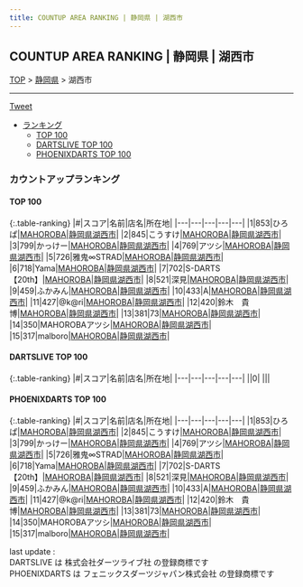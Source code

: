 ```yaml
---
title: COUNTUP AREA RANKING | 静岡県 | 湖西市
---
```

## COUNTUP AREA RANKING | 静岡県 | 湖西市

[TOP](/darts/rank/) > [静岡県](/darts/rank/静岡県/) > 湖西市

___

<a href="https://twitter.com/share?ref_src=twsrc%5Etfw" data-text="COUNTUP AREA RANKING | 静岡県湖西市" class="twitter-share-button" data-hashtags="DARTSLIVE,PHOENIXDARTS,darts,ダーツ" data-show-count="false">Tweet</a>

* [ランキング](#カウントアップランキング)
    * [TOP 100](#top-100)
    * [DARTSLIVE TOP 100](#dartslive-top-100)
    * [PHOENIXDARTS TOP 100](#phoenixdarts-top-100)

### カウントアップランキング

#### TOP 100



{:.table-ranking}
|#|スコア|名前|店名|所在地|
|---|---|---|---|---|
|1|853|<span class="rank-name-pd">ひろぱ</span>|<a href="https://vs.phoenixdarts.com/jp/shop/shopDetailInfo/s_85883?s_seq=85883">MAHOROBA</a>|<a href="/darts/rank/静岡県/湖西市">静岡県湖西市</a>|
|2|845|<span class="rank-name-pd">こうすけ</span>|<a href="https://vs.phoenixdarts.com/jp/shop/shopDetailInfo/s_85883?s_seq=85883">MAHOROBA</a>|<a href="/darts/rank/静岡県/湖西市">静岡県湖西市</a>|
|3|799|<span class="rank-name-pd">かっけー</span>|<a href="https://vs.phoenixdarts.com/jp/shop/shopDetailInfo/s_85883?s_seq=85883">MAHOROBA</a>|<a href="/darts/rank/静岡県/湖西市">静岡県湖西市</a>|
|4|769|<span class="rank-name-pd">アツシ</span>|<a href="https://vs.phoenixdarts.com/jp/shop/shopDetailInfo/s_85883?s_seq=85883">MAHOROBA</a>|<a href="/darts/rank/静岡県/湖西市">静岡県湖西市</a>|
|5|726|<span class="rank-name-pd">雅鬼∞STRAD</span>|<a href="https://vs.phoenixdarts.com/jp/shop/shopDetailInfo/s_85883?s_seq=85883">MAHOROBA</a>|<a href="/darts/rank/静岡県/湖西市">静岡県湖西市</a>|
|6|718|<span class="rank-name-pd">Yama</span>|<a href="https://vs.phoenixdarts.com/jp/shop/shopDetailInfo/s_85883?s_seq=85883">MAHOROBA</a>|<a href="/darts/rank/静岡県/湖西市">静岡県湖西市</a>|
|7|702|<span class="rank-name-pd">S-DARTS【20th】</span>|<a href="https://vs.phoenixdarts.com/jp/shop/shopDetailInfo/s_85883?s_seq=85883">MAHOROBA</a>|<a href="/darts/rank/静岡県/湖西市">静岡県湖西市</a>|
|8|521|<span class="rank-name-pd">深見</span>|<a href="https://vs.phoenixdarts.com/jp/shop/shopDetailInfo/s_85883?s_seq=85883">MAHOROBA</a>|<a href="/darts/rank/静岡県/湖西市">静岡県湖西市</a>|
|9|459|<span class="rank-name-pd">ふかみん</span>|<a href="https://vs.phoenixdarts.com/jp/shop/shopDetailInfo/s_85883?s_seq=85883">MAHOROBA</a>|<a href="/darts/rank/静岡県/湖西市">静岡県湖西市</a>|
|10|433|<span class="rank-name-pd">A</span>|<a href="https://vs.phoenixdarts.com/jp/shop/shopDetailInfo/s_85883?s_seq=85883">MAHOROBA</a>|<a href="/darts/rank/静岡県/湖西市">静岡県湖西市</a>|
|11|427|<span class="rank-name-pd">@k@ri</span>|<a href="https://vs.phoenixdarts.com/jp/shop/shopDetailInfo/s_85883?s_seq=85883">MAHOROBA</a>|<a href="/darts/rank/静岡県/湖西市">静岡県湖西市</a>|
|12|420|<span class="rank-name-pd">鈴木　貴博</span>|<a href="https://vs.phoenixdarts.com/jp/shop/shopDetailInfo/s_85883?s_seq=85883">MAHOROBA</a>|<a href="/darts/rank/静岡県/湖西市">静岡県湖西市</a>|
|13|381|<span class="rank-name-pd">73</span>|<a href="https://vs.phoenixdarts.com/jp/shop/shopDetailInfo/s_85883?s_seq=85883">MAHOROBA</a>|<a href="/darts/rank/静岡県/湖西市">静岡県湖西市</a>|
|14|350|<span class="rank-name-pd">MAHOROBAアツシ</span>|<a href="https://vs.phoenixdarts.com/jp/shop/shopDetailInfo/s_85883?s_seq=85883">MAHOROBA</a>|<a href="/darts/rank/静岡県/湖西市">静岡県湖西市</a>|
|15|317|<span class="rank-name-pd">malboro</span>|<a href="https://vs.phoenixdarts.com/jp/shop/shopDetailInfo/s_85883?s_seq=85883">MAHOROBA</a>|<a href="/darts/rank/静岡県/湖西市">静岡県湖西市</a>|


#### DARTSLIVE TOP 100



{:.table-ranking}
|#|スコア|名前|店名|所在地|
|---|---|---|---|---|
||0|<span class="rank-name-dl"> </span>|<a href=""></a>|<a href="/darts/rank//"></a>|


#### PHOENIXDARTS TOP 100



{:.table-ranking}
|#|スコア|名前|店名|所在地|
|---|---|---|---|---|
|1|853|<span class="rank-name-pd">ひろぱ</span>|<a href="https://vs.phoenixdarts.com/jp/shop/shopDetailInfo/s_85883?s_seq=85883">MAHOROBA</a>|<a href="/darts/rank/静岡県/湖西市">静岡県湖西市</a>|
|2|845|<span class="rank-name-pd">こうすけ</span>|<a href="https://vs.phoenixdarts.com/jp/shop/shopDetailInfo/s_85883?s_seq=85883">MAHOROBA</a>|<a href="/darts/rank/静岡県/湖西市">静岡県湖西市</a>|
|3|799|<span class="rank-name-pd">かっけー</span>|<a href="https://vs.phoenixdarts.com/jp/shop/shopDetailInfo/s_85883?s_seq=85883">MAHOROBA</a>|<a href="/darts/rank/静岡県/湖西市">静岡県湖西市</a>|
|4|769|<span class="rank-name-pd">アツシ</span>|<a href="https://vs.phoenixdarts.com/jp/shop/shopDetailInfo/s_85883?s_seq=85883">MAHOROBA</a>|<a href="/darts/rank/静岡県/湖西市">静岡県湖西市</a>|
|5|726|<span class="rank-name-pd">雅鬼∞STRAD</span>|<a href="https://vs.phoenixdarts.com/jp/shop/shopDetailInfo/s_85883?s_seq=85883">MAHOROBA</a>|<a href="/darts/rank/静岡県/湖西市">静岡県湖西市</a>|
|6|718|<span class="rank-name-pd">Yama</span>|<a href="https://vs.phoenixdarts.com/jp/shop/shopDetailInfo/s_85883?s_seq=85883">MAHOROBA</a>|<a href="/darts/rank/静岡県/湖西市">静岡県湖西市</a>|
|7|702|<span class="rank-name-pd">S-DARTS【20th】</span>|<a href="https://vs.phoenixdarts.com/jp/shop/shopDetailInfo/s_85883?s_seq=85883">MAHOROBA</a>|<a href="/darts/rank/静岡県/湖西市">静岡県湖西市</a>|
|8|521|<span class="rank-name-pd">深見</span>|<a href="https://vs.phoenixdarts.com/jp/shop/shopDetailInfo/s_85883?s_seq=85883">MAHOROBA</a>|<a href="/darts/rank/静岡県/湖西市">静岡県湖西市</a>|
|9|459|<span class="rank-name-pd">ふかみん</span>|<a href="https://vs.phoenixdarts.com/jp/shop/shopDetailInfo/s_85883?s_seq=85883">MAHOROBA</a>|<a href="/darts/rank/静岡県/湖西市">静岡県湖西市</a>|
|10|433|<span class="rank-name-pd">A</span>|<a href="https://vs.phoenixdarts.com/jp/shop/shopDetailInfo/s_85883?s_seq=85883">MAHOROBA</a>|<a href="/darts/rank/静岡県/湖西市">静岡県湖西市</a>|
|11|427|<span class="rank-name-pd">@k@ri</span>|<a href="https://vs.phoenixdarts.com/jp/shop/shopDetailInfo/s_85883?s_seq=85883">MAHOROBA</a>|<a href="/darts/rank/静岡県/湖西市">静岡県湖西市</a>|
|12|420|<span class="rank-name-pd">鈴木　貴博</span>|<a href="https://vs.phoenixdarts.com/jp/shop/shopDetailInfo/s_85883?s_seq=85883">MAHOROBA</a>|<a href="/darts/rank/静岡県/湖西市">静岡県湖西市</a>|
|13|381|<span class="rank-name-pd">73</span>|<a href="https://vs.phoenixdarts.com/jp/shop/shopDetailInfo/s_85883?s_seq=85883">MAHOROBA</a>|<a href="/darts/rank/静岡県/湖西市">静岡県湖西市</a>|
|14|350|<span class="rank-name-pd">MAHOROBAアツシ</span>|<a href="https://vs.phoenixdarts.com/jp/shop/shopDetailInfo/s_85883?s_seq=85883">MAHOROBA</a>|<a href="/darts/rank/静岡県/湖西市">静岡県湖西市</a>|
|15|317|<span class="rank-name-pd">malboro</span>|<a href="https://vs.phoenixdarts.com/jp/shop/shopDetailInfo/s_85883?s_seq=85883">MAHOROBA</a>|<a href="/darts/rank/静岡県/湖西市">静岡県湖西市</a>|


<div class="footer border-top border-gray-light mt-5 pt-3 text-right text-gray">
    last update : <span style="font-weight: italic" id="foot_last_modified"></span><br />
    DARTSLIVE は 株式会社ダーツライブ社 の登録商標です<br />
    PHOENIXDARTS は フェニックスダーツジャパン株式会社 の登録商標です<br />
</div>

<script src="https://cdnjs.cloudflare.com/ajax/libs/jquery.tablesorter/2.31.3/js/jquery.tablesorter.min.js" integrity="sha512-qzgd5cYSZcosqpzpn7zF2ZId8f/8CHmFKZ8j7mU4OUXTNRd5g+ZHBPsgKEwoqxCtdQvExE5LprwwPAgoicguNg==" crossorigin="anonymous" referrerpolicy="no-referrer"></script>
<link rel="stylesheet" href="https://cdnjs.cloudflare.com/ajax/libs/jquery.tablesorter/2.31.3/css/theme.default.min.css" integrity="sha512-wghhOJkjQX0Lh3NSWvNKeZ0ZpNn+SPVXX1Qyc9OCaogADktxrBiBdKGDoqVUOyhStvMBmJQ8ZdMHiR3wuEq8+w==" crossorigin="anonymous" referrerpolicy="no-referrer" />
<script>
$(function() {
    $(".table-ranking").tablesorter({sortList:[[0, 0]]});
    $("#foot_last_modified").text(formatDate(new Date(document.lastModified), 'yyyy-MM-dd HH:mm:ss'));
});
</script>

<script async src="https://platform.twitter.com/widgets.js" charset="utf-8"></script>